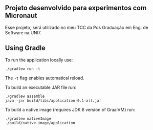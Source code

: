 <h2>Projeto desenvolvido para experimentos com Micronaut</h2>

Esse projeto, será utilizado no meu TCC da Pos Graduação em Eng. de Software na UNI7.

## Using Gradle

To run the application locally use:

```
./gradlew run -t
```

The `-t` flag enables automatical reload.

To build an executable JAR file run:

```
./gradlew assemble
java -jar build/libs/application-0.1-all.jar
```

To build a native image (requires JDK 8 version of GraalVM) run:

```
./gradlew nativeImage
./build/native-image/application